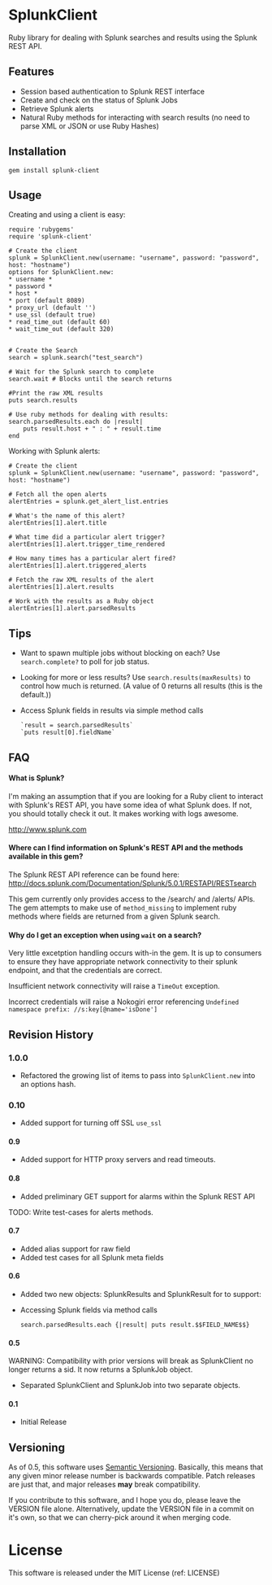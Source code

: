 # SplunkClient

Ruby library for dealing with Splunk searches and results using the Splunk REST API.

## Features

* Session based authentication to Splunk REST interface
* Create and check on the status of Splunk Jobs
* Retrieve Splunk alerts
* Natural Ruby methods for interacting with search results (no need to parse XML or JSON or use Ruby Hashes)

## Installation

	gem install splunk-client

## Usage

Creating and using a client is easy:

	require 'rubygems' 
	require 'splunk-client'

	# Create the client
    splunk = SplunkClient.new(username: "username", password: "password", host: "hostname")
    options for SplunkClient.new:
    * username *
    * password *
    * host *
    * port (default 8089)
    * proxy_url (default '')
    * use_ssl (default true)
    * read_time_out (default 60)
    * wait_time_out (default 320)


	# Create the Search
	search = splunk.search("test_search")

	# Wait for the Splunk search to complete
	search.wait # Blocks until the search returns

	#Print the raw XML results 
	puts search.results

	# Use ruby methods for dealing with results:
	search.parsedResults.each do |result|
		puts result.host + " : " + result.time
	end

Working with Splunk alerts:

    # Create the client
    splunk = SplunkClient.new(username: "username", password: "password", host: "hostname")
	
	# Fetch all the open alerts
	alertEntries = splunk.get_alert_list.entries
	
	# What's the name of this alert?
	alertEntries[1].alert.title
	
	# What time did a particular alert trigger?
	alertEntries[1].alert.trigger_time_rendered
	
	# How many times has a particular alert fired?
	alertEntries[1].alert.triggered_alerts
	
	# Fetch the raw XML results of the alert
	alertEntries[1].alert.results
	
	# Work with the results as a Ruby object
	alertEntries[1].alert.parsedResults

## Tips

* Want to spawn multiple jobs without blocking on each? Use `search.complete?` to poll for job status. 

* Looking for more or less results? Use `search.results(maxResults)` to control how much is returned. (A value of 0 returns all results (this is the default.))

* Access Splunk fields in results via simple method calls

      `result = search.parsedResults`
      `puts result[0].fieldName`

## FAQ

#### What is Splunk?

I'm making an assumption that if you are looking for a Ruby client to interact with Splunk's REST API, you have some idea of what Splunk does. If not, you should totally check it out. It makes working with logs awesome. 

http://www.splunk.com

#### Where can I find information on Splunk's REST API and the methods available in this gem?

The Splunk REST API reference can be found here:
http://docs.splunk.com/Documentation/Splunk/5.0.1/RESTAPI/RESTsearch

This gem currently only provides access to the /search/ and /alerts/ APIs. The gem attempts to make use of `method_missing` to implement ruby methods where fields are returned from a given Splunk search. 

#### Why do I get an exception when using `wait` on a search?

Very little excetption handling occurs with-in the gem. It is up to consumers to ensure they have appropriate network connectivity to their splunk endpoint, and that the credentials are correct. 

Insufficient network connectivity will raise a `TimeOut` exception. 

Incorrect credentials will raise a Nokogiri error referencing `Undefined namespace prefix: //s:key[@name='isDone']`

## Revision History

### 1.0.0

* Refactored the growing list of items to pass into `SplunkClient.new` into an options hash.

### 0.10

* Added support for turning off SSL `use_ssl`

#### 0.9

* Added support for HTTP proxy servers and read timeouts.

#### 0.8

* Added preliminary GET support for alarms within the Splunk REST API

TODO: Write test-cases for alerts methods.

#### 0.7

* Added alias support for raw field 
* Added test cases for all Splunk meta fields

#### 0.6

* Added two new objects: SplunkResults and SplunkResult for to support:
* Accessing Splunk fields via method calls

    
      search.parsedResults.each {|result| puts result.$$FIELD_NAME$$}



#### 0.5
WARNING: Compatibility with prior versions will break as SplunkClient no longer returns a sid. It now returns a SplunkJob object.

* Separated SplunkClient and SplunkJob into two separate objects. 

#### 0.1

* Initial Release


## Versioning

As of 0.5, this software uses [Semantic Versioning](http://semver.org/). Basically, this means that any given minor release number is backwards compatible. Patch releases are just that, and major releases **may** break compatibility. 

If you contribute to this software, and I hope you do, please leave the VERSION file alone. Alternatively, update the VERSION file in a commit on it's own, so that we can cherry-pick around it when merging code. 

# License

This software is released under the MIT License (ref: LICENSE) 
